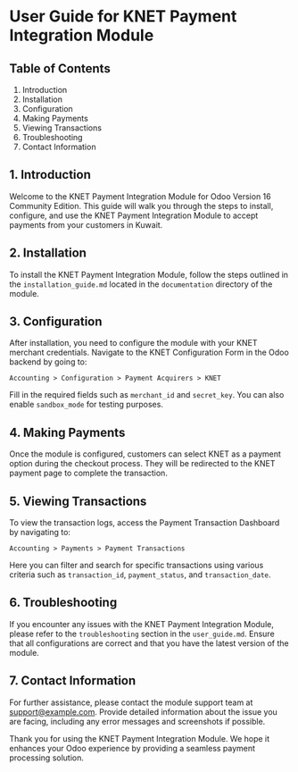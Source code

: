 # User Guide for KNET Payment Integration Module

## Table of Contents

1. Introduction
2. Installation
3. Configuration
4. Making Payments
5. Viewing Transactions
6. Troubleshooting
7. Contact Information

## 1. Introduction

Welcome to the KNET Payment Integration Module for Odoo Version 16 Community Edition. This guide will walk you through the steps to install, configure, and use the KNET Payment Integration Module to accept payments from your customers in Kuwait.

## 2. Installation

To install the KNET Payment Integration Module, follow the steps outlined in the `installation_guide.md` located in the `documentation` directory of the module.

## 3. Configuration

After installation, you need to configure the module with your KNET merchant credentials. Navigate to the KNET Configuration Form in the Odoo backend by going to:

`Accounting > Configuration > Payment Acquirers > KNET`

Fill in the required fields such as `merchant_id` and `secret_key`. You can also enable `sandbox_mode` for testing purposes.

## 4. Making Payments

Once the module is configured, customers can select KNET as a payment option during the checkout process. They will be redirected to the KNET payment page to complete the transaction.

## 5. Viewing Transactions

To view the transaction logs, access the Payment Transaction Dashboard by navigating to:

`Accounting > Payments > Payment Transactions`

Here you can filter and search for specific transactions using various criteria such as `transaction_id`, `payment_status`, and `transaction_date`.

## 6. Troubleshooting

If you encounter any issues with the KNET Payment Integration Module, please refer to the `troubleshooting` section in the `user_guide.md`. Ensure that all configurations are correct and that you have the latest version of the module.

## 7. Contact Information

For further assistance, please contact the module support team at support@example.com. Provide detailed information about the issue you are facing, including any error messages and screenshots if possible.

Thank you for using the KNET Payment Integration Module. We hope it enhances your Odoo experience by providing a seamless payment processing solution.
